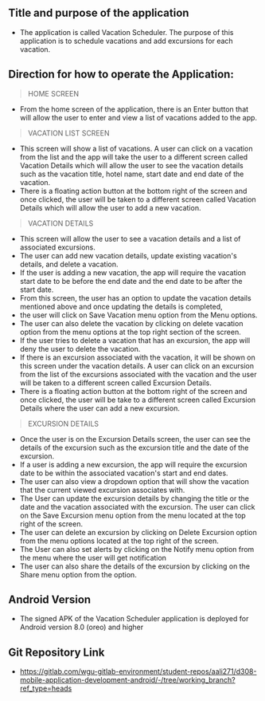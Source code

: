 

## Title and purpose of the application

* The application is called Vacation Scheduler. The purpose of this application is to schedule vacations and add excursions 
    for each vacation. 

## Direction for how to operate the Application:

> HOME SCREEN
* From the home screen of the application, there is an Enter button that will allow the user to enter and view a list of vacations added
  to the app. 

> VACATION LIST SCREEN
* This screen will show a list of vacations. A user can click on a vacation from the list and the app will take the user to a different 
  screen called Vacation Details which will allow the user to see the vacation details such as the vacation title, hotel name, 
  start date and end date of the vacation.
* There is a floating action button at the bottom right of the screen and once clicked, the user will be taken to a different 
  screen called Vacation Details which will allow the user to add a new vacation.


> VACATION DETAILS
* This screen will allow the user to see a vacation details and a list of associated excursions.
* The user can add new vacation details, update existing vacation's details, and delete a vacation.
* If the user is adding a new vacation, the app will require the vacation start date to be before the end date and the end date to be 
  after the start date.
* From this screen, the user has an option to update the vacation details mentioned above and once updating the details is completed,
* the user will click on Save Vacation menu option from the Menu options.
* The user can also delete the vacation by clicking on delete vacation option from the menu options at the top right section of the screen.
* If the user tries to delete a vacation that has an excursion, the app will deny the user to delete the vacation.
* If there is an excursion associated with the vacation, it will be shown on this screen under the vacation details. A user can click on 
  an excursion from the list of the excursions associated with the vacation and the user will be taken to a different screen called 
  Excursion Details.
* There is a floating action button at the bottom right of the screen and once clicked, the user will be take to a different screen called
  Excursion Details where the user can add a new excursion. 


> EXCURSION DETAILS
* Once the user is on the Excursion Details screen, the user can see the details of the excursion such as the excursion title and the date 
  of the excursion.
* If a user is adding a new excursion, the app will require the excursion date to be within the associated vacation's start and end dates.
* The user can also view a dropdown option that will show the vacation that the current viewed excursion associates with.
* The User can update the excursion details by changing the title or the date and the vacation associated with the excursion. The user can 
  click on the Save Excursion menu option from the menu located at the top right of the screen.
* The user can delete an excursion by clicking on Delete Excursion option from the menu options located at the top right of the screen.
* The User can also set alerts by clicking on the Notify menu option from the menu where the user will get notification 
* The user can also share the details of the excursion by clicking on the Share menu option from the option. 


## Android Version 
- The signed APK of the Vacation Scheduler application is deployed for Android version 8.0 (oreo) and higher

## Git Repository Link
- https://gitlab.com/wgu-gitlab-environment/student-repos/aali271/d308-mobile-application-development-android/-/tree/working_branch?ref_type=heads
